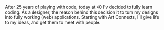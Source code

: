 After 25 years of playing with code, today at 40 I'v decided to fully learn coding. As a designer, the reason behind this decision it to turn my designs into fully working (web) applications. Starting with Art Connects, I'll give life to my ideas, and get them to meet with people.
